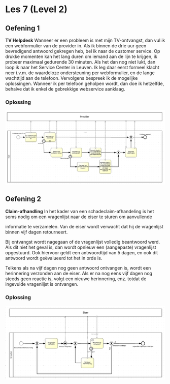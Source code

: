 # Les 7 (Level 2)
## Oefening 1
**TV Helpdesk**
Wanneer er een probleem is met mijn TV-ontvangst, dan vul ik een webformulier van de provider in. Als ik binnen de drie uur geen bevredigend antwoord gekregen heb, bel ik naar de customer service. Op drukke momenten kan het lang duren om iemand aan de lijn te krijgen, ik probeer maximaal gedurende 30 minuten. Als het dan nog niet lukt, dan loop ik naar het Service Center in Leuven. Ik leg daar eerst formeel klacht neer i.v.m. de waardeloze ondersteuning per webformulier, en de lange wachttijd aan de telefoon. Vervolgens bespreek ik de mogelijke oplossingen. Wanneer ik per telefoon geholpen wordt, dan doe ik hetzelfde, behalve dat ik enkel de gebrekkige webservice aanklaag.
### Oplossing
![Oplossing TV Helpdesk](https://github.com/lemmensangeloucll/BPMN/blob/master/img/7.1_tv.png)
## Oefening 2
**Claim-afhandling**
In het kader van een schadeclaim-afhandeling is het soms nodig om een vragenlijst naar de eiser te sturen om aanvullende

informatie te verzamelen. Van de eiser wordt verwacht dat hij de vragenlijst binnen vijf dagen retourneert.

Bij ontvangst wordt nagegaan of de vragenlijst volledig beantwoord werd. Als dit niet het geval is, dan wordt opnieuw een (aangepaste) vragenlijst opgestuurd. Ook hiervoor geldt een antwoordtijd van 5 dagen, en ook dit antwoord wordt geëvalueerd tot het in orde is.

Telkens als na vijf dagen nog geen antwoord ontvangen is, wordt een herinnering verzonden aan de eiser. Als er na nog eens vijf dagen nog steeds geen reactie is, volgt een nieuwe herinnering, enz. totdat de ingevulde vragenlijst is ontvangen.
### Oplossing
![Oplossing Claim afhandeling](https://github.com/lemmensangeloucll/BPMN/blob/master/img/7.2_claim.png)
<!--stackedit_data:
eyJoaXN0b3J5IjpbLTEzOTkyMzgyNDIsLTE2MDk0MTYzMDddfQ
==
-->